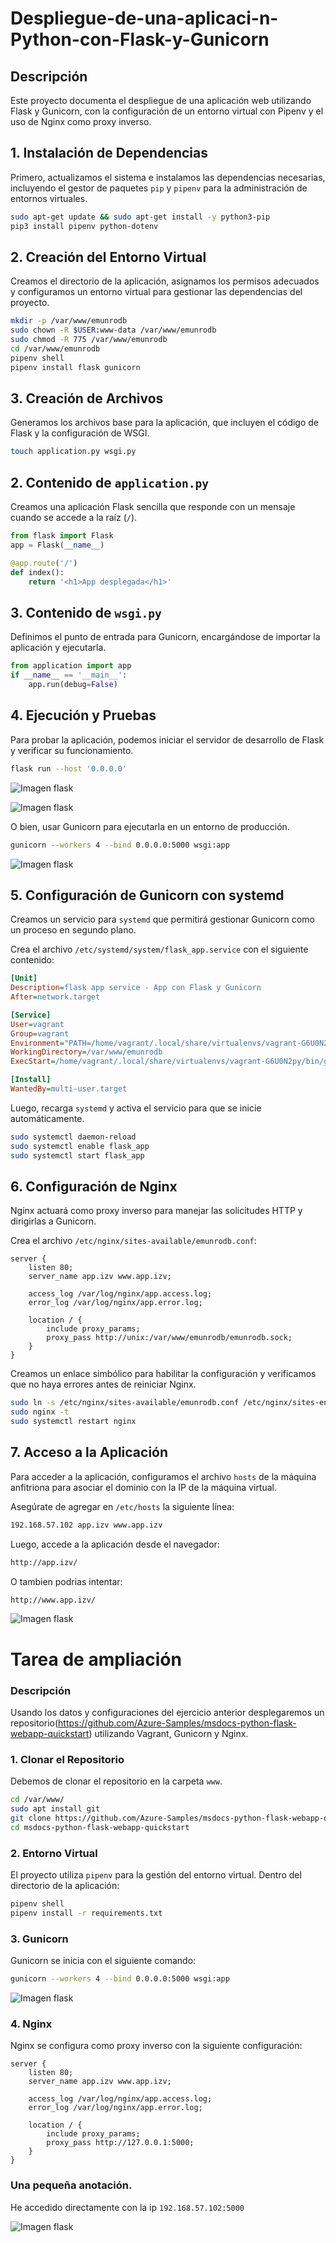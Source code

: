 # Despliegue-de-una-aplicaci-n-Python-con-Flask-y-Gunicorn

## Descripción

Este proyecto documenta el despliegue de una aplicación web utilizando Flask y Gunicorn, con la configuración de un entorno virtual con Pipenv y el uso de Nginx como proxy inverso.

## 1. Instalación de Dependencias

Primero, actualizamos el sistema e instalamos las dependencias necesarias, incluyendo el gestor de paquetes `pip` y `pipenv` para la administración de entornos virtuales.

```bash
sudo apt-get update && sudo apt-get install -y python3-pip
pip3 install pipenv python-dotenv
```

## 2. Creación del Entorno Virtual

Creamos el directorio de la aplicación, asignamos los permisos adecuados y configuramos un entorno virtual para gestionar las dependencias del proyecto.

```bash
mkdir -p /var/www/emunrodb
sudo chown -R $USER:www-data /var/www/emunrodb
sudo chmod -R 775 /var/www/emunrodb
cd /var/www/emunrodb
pipenv shell
pipenv install flask gunicorn
```

## 3. Creación de Archivos

Generamos los archivos base para la aplicación, que incluyen el código de Flask y la configuración de WSGI.

```bash
touch application.py wsgi.py
```

## 2. Contenido de `application.py`

Creamos una aplicación Flask sencilla que responde con un mensaje cuando se accede a la raíz (`/`).

```python
from flask import Flask
app = Flask(__name__)

@app.route('/')
def index():
    return '<h1>App desplegada</h1>'
```

## 3. Contenido de `wsgi.py`

Definimos el punto de entrada para Gunicorn, encargándose de importar la aplicación y ejecutarla.

```python
from application import app
if __name__ == '__main__':
    app.run(debug=False)
```

## 4. Ejecución y Pruebas

Para probar la aplicación, podemos iniciar el servidor de desarrollo de Flask y verificar su funcionamiento.

```bash
flask run --host '0.0.0.0'
```
 
![Imagen flask](img/Captura.PNG)

![Imagen flask](img/Captura2.PNG)

O bien, usar Gunicorn para ejecutarla en un entorno de producción.

```bash
gunicorn --workers 4 --bind 0.0.0.0:5000 wsgi:app
```

![Imagen flask](img/Captura2.5.PNG)

## 5. Configuración de Gunicorn con systemd

Creamos un servicio para `systemd` que permitirá gestionar Gunicorn como un proceso en segundo plano.

Crea el archivo `/etc/systemd/system/flask_app.service` con el siguiente contenido:

```ini
[Unit]
Description=flask app service - App con Flask y Gunicorn
After=network.target

[Service]
User=vagrant
Group=vagrant
Environment="PATH=/home/vagrant/.local/share/virtualenvs/vagrant-G6U0N2py/bin"
WorkingDirectory=/var/www/emunrodb
ExecStart=/home/vagrant/.local/share/virtualenvs/vagrant-G6U0N2py/bin/gunicorn --workers 3 --bind unix:/var/www/emunrodb/emunrodb.sock wsgi:app

[Install]
WantedBy=multi-user.target
```

Luego, recarga `systemd` y activa el servicio para que se inicie automáticamente.

```bash
sudo systemctl daemon-reload
sudo systemctl enable flask_app
sudo systemctl start flask_app
```

## 6. Configuración de Nginx

Nginx actuará como proxy inverso para manejar las solicitudes HTTP y dirigirlas a Gunicorn.

Crea el archivo `/etc/nginx/sites-available/emunrodb.conf`:

```nginx
server {
    listen 80;
    server_name app.izv www.app.izv;

    access_log /var/log/nginx/app.access.log;
    error_log /var/log/nginx/app.error.log;

    location / {
        include proxy_params;
        proxy_pass http://unix:/var/www/emunrodb/emunrodb.sock;
    }
}
```

Creamos un enlace simbólico para habilitar la configuración y verificamos que no haya errores antes de reiniciar Nginx.

```bash
sudo ln -s /etc/nginx/sites-available/emunrodb.conf /etc/nginx/sites-enabled/
sudo nginx -t
sudo systemctl restart nginx
```

## 7. Acceso a la Aplicación

Para acceder a la aplicación, configuramos el archivo `hosts` de la máquina anfitriona para asociar el dominio con la IP de la máquina virtual.

Asegúrate de agregar en `/etc/hosts` la siguiente línea:

```bash
192.168.57.102 app.izv www.app.izv
```

Luego, accede a la aplicación desde el navegador:

```bash
http://app.izv/
```

O tambien podrias intentar:

```bash
http://www.app.izv/
```

![Imagen flask](img/Captura3.PNG)

# Tarea de ampliación

### Descripción
Usando los datos y configuraciones del ejercicio anterior desplegaremos un repositorio(https://github.com/Azure-Samples/msdocs-python-flask-webapp-quickstart) utilizando Vagrant, Gunicorn y Nginx.

### 1. Clonar el Repositorio

Debemos de clonar el repositorio en la carpeta `www`.

```bash
cd /var/www/
sudo apt install git
git clone https://github.com/Azure-Samples/msdocs-python-flask-webapp-quickstart
cd msdocs-python-flask-webapp-quickstart
```

### 2. Entorno Virtual

El proyecto utiliza `pipenv` para la gestión del entorno virtual. Dentro del directorio de la aplicación:

```bash
pipenv shell
pipenv install -r requirements.txt
```

### 3. Gunicorn

Gunicorn se inicia con el siguiente comando:

```bash
gunicorn --workers 4 --bind 0.0.0.0:5000 wsgi:app
```

![Imagen flask](img/CapturaEXTRA2.PNG)

### 4. Nginx

Nginx se configura como proxy inverso con la siguiente configuración:

```nginx
server {
    listen 80;
    server_name app.izv www.app.izv;

    access_log /var/log/nginx/app.access.log;
    error_log /var/log/nginx/app.error.log;

    location / {
        include proxy_params;
        proxy_pass http://127.0.0.1:5000;
    }
}
```

### Una pequeña anotación.

He accedido directamente con la ip `192.168.57.102:5000`

![Imagen flask](img/CapturaEXTRA.PNG)